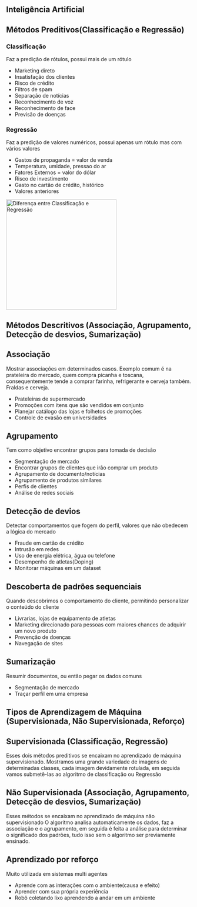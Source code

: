 ## Inteligência Artificial

## Métodos Preditivos(Classificação e Regressão)
### Classificação 
Faz a predição de rótulos, possui mais de um rótulo
<ul>
<li>Marketing direto</li>
<li>Insatisfação dos clientes</li>
<li>Risco de crédito</li>
<li>Filtros de spam</li>
<li>Separação de notícias</li>
<li>Reconhecimento de voz</li>
<li>Reconhecimento de face</li>
<li>Previsão de doenças</li>
</ul>

### Regressão
Faz a predição de valores numéricos, possui apenas um rótulo mas com vários valores
<ul>
    <li>Gastos de propaganda = valor de venda</li>
    <li>Temperatura, umidade, pressao do ar</li>
    <li>Fatores Externos = valor do dólar</li>
    <li>Risco de investimento</li>
    <li>Gasto no cartão de crédito, histórico</li>
    <li>Valores anteriores</li>
</ul>

<img src="assets/classificao-predicao.png" alt="Diferença entre Classificação e Regressão" width = 300 style="self-align:center"/>

## Métodos Descritivos (Associação, Agrupamento, Detecção de desvios, Sumarização)

## Associação
Mostrar associações em determinados casos. Exemplo comum é na prateleira do mercado, quem compra picanha e toscana, consequentemente tende a comprar farinha, refrigerante e cerveja também.
Fraldas e cerveja.

<ul>
    <li>Prateleiras de supermercado</li>
    <li>Promoções com itens que são vendidos em conjunto</li>
    <li>Planejar catálogo das lojas e folhetos de promoções</li>
    <li>Controle de evasão em universidades</li>
</ul>

## Agrupamento
Tem como objetivo encontrar grupos para tomada de decisão
<ul>
    <li>Segmentação de mercado</li>
    <li>Encontrar grupos de clientes que irão comprar um produto</li>
    <li>Agrupamento de documento/notícias</li>
    <li>Agrupamento de produtos similares</li>
    <li>Perfis de clientes</li>
    <li>Análise de redes sociais</li>
</ul>

## Detecção de devios
Detectar comportamentos que fogem do perfil, valores que não obedecem a lógica do mercado
<ul>
    <li>Fraude em cartão de crédito</li>
    <li>Intrusão em redes</li>
    <li>Uso de energia elétrica, água ou telefone</li>
    <li>Desempenho de atletas(Doping)</li>
    <li>Monitorar máquinas em um dataset</li>
</ul>

## Descoberta de padrões sequenciais
Quando descobrimos o comportamento do cliente, permitindo personalizar o conteúdo do cliente
<ul>
    <li>Livrarias, lojas de equipamento de atletas</li>
    <li>Marketing direcionado para pessoas com maiores chances de adquirir um novo produto</li>
    <li>Prevenção de doenças</li>
    <li>Navegação de sites</li>
</ul>

## Sumarização
Resumir documentos, ou então pegar os dados comuns
<ul>
    <li>Segmentação de mercado</li>
    <li>Traçar perfil em uma empresa</li>
</ul>

## Tipos de Aprendizagem de Máquina (Supervisionada, Não Supervisionada, Reforço)

## Supervisionada (Classificação, Regressão)
Esses dois métodos preditivos se encaixam no aprendizado de máquina supervisionado.
Mostramos uma grande variedade de imagens de determinadas classes, cada imagem devidamente rotulada, em seguida vamos submetê-las ao algoritmo de classificação ou Regressão

## Não Supervisionada (Associação, Agrupamento, Detecção de desvios, Sumarização)
Esses métodos se encaixam no aprendizado de máquina não supervisionado
O algoritmo analisa automaticamente os dados, faz a associação e o agrupamento, em seguida é feita a análise para determinar o significado dos padrões, tudo isso sem o algoritmo ser previamente ensinado.

## Aprendizado por reforço
Muito utilizada em sistemas multi agentes
<ul>
    <li>Aprende com as interações com o ambiente(causa e efeito)</li>
    <li>Aprender com sua própria experiência</li>
    <li>Robô coletando lixo aprendendo a andar em um ambiente</li>
</ul>